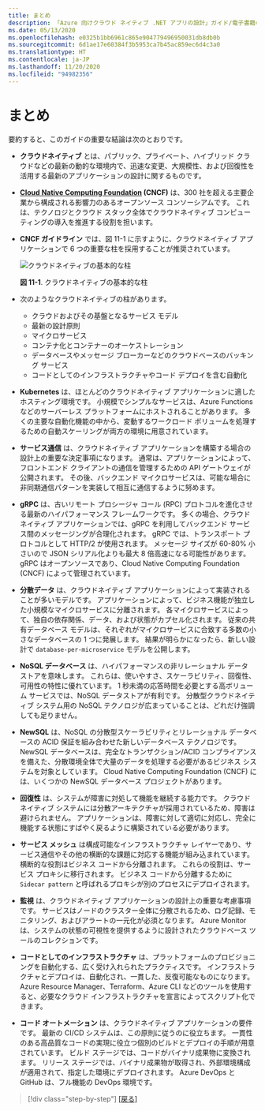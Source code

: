 ```yaml
---
title: まとめ
description: 「Azure 向けクラウド ネイティブ .NET アプリの設計」ガイド/電子書籍の主要な結論の概要です。
ms.date: 05/13/2020
ms.openlocfilehash: e0325b1bb6961c865e904779496950031db8db0b
ms.sourcegitcommit: 6d1ae17e60384f3b5953ca7b45ac859ec6d4c3a0
ms.translationtype: HT
ms.contentlocale: ja-JP
ms.lasthandoff: 11/20/2020
ms.locfileid: "94982356"
---
```

# <a name="summary"></a>まとめ

要約すると、このガイドの重要な結論は次のとおりです。

- **クラウドネイティブ** とは、パブリック、プライベート、ハイブリッド クラウドなどの最新の動的な環境内で、迅速な変更、大規模性、および回復性を活用する最新のアプリケーションの設計に関するものです。

- **[Cloud Native Computing Foundation](https://www.cncf.io/) (CNCF)** は、300 社を超える主要企業から構成される影響力のあるオープンソース コンソーシアムです。 これは、テクノロジとクラウド スタック全体でクラウドネイティブ コンピューティングの導入を推進する役割を担います。

- **CNCF ガイドライン** では、図 11-1 に示すように、クラウドネイティブ アプリケーションで 6 つの重要な柱を採用することが推奨されています。

  ![クラウドネイティブの基本的な柱](./media/cloud-native-foundational-pillars.png)

  **図 11-1**. クラウドネイティブの基本的な柱

- 次のようなクラウドネイティブの柱があります。
  - クラウドおよびその基盤となるサービス モデル
  - 最新の設計原則
  - マイクロサービス
  - コンテナ化とコンテナーのオーケストレーション
  - データベースやメッセージ ブローカーなどのクラウドベースのバッキング サービス
  - コードとしてのインフラストラクチャやコード デプロイを含む自動化

- **Kubernetes** は、ほとんどのクラウドネイティブ アプリケーションに適したホスティング環境です。 小規模でシンプルなサービスは、Azure Functions などのサーバーレス プラットフォームにホストされることがあります。 多くの主要な自動化機能の中から、変動するワークロード ボリュームを処理するための自動スケーリングが両方の環境に用意されています。

- **サービス通信** は、クラウドネイティブ アプリケーションを構築する場合の設計上の重要な決定事項になります。 通常は、アプリケーションによって、フロントエンド クライアントの通信を管理するための API ゲートウェイが公開されます。 その後、バックエンド マイクロサービスは、可能な場合に非同期通信パターンを実装して相互に通信するように努めます。

- **gRPC** は、古いリモート プロシージャ コール (RPC) プロトコルを進化させる最新のハイパフォーマンス フレームワークです。 多くの場合、クラウドネイティブ アプリケーションでは、gRPC を利用してバックエンド サービス間のメッセージングが合理化されます。 gRPC では、トランスポート プロトコルとして HTTP/2 が使用されます。 メッセージ サイズが 60-80% 小さいので JSON シリアル化よりも最大 8 倍高速になる可能性があります。 gRPC はオープンソースであり、Cloud Native Computing Foundation (CNCF) によって管理されています。

- **分散データ** は、クラウドネイティブ アプリケーションによって実装されることが多いモデルです。 アプリケーションによって、ビジネス機能が独立した小規模なマイクロサービスに分離されます。 各マイクロサービスによって、独自の依存関係、データ、および状態がカプセル化されます。 従来の共有データベース モデルは、それぞれがマイクロサービスに合致する多数の小さなデータベースの 1 つに発展します。 結果が明らかになったら、新しい設計で `database-per-microservice` モデルを公開します。

- **NoSQL データベース** は、ハイパフォーマンスの非リレーショナル データ ストアを意味します。 これらは、使いやすさ、スケーラビリティ、回復性、可用性の特性に優れています。 1 秒未満の応答時間を必要とする高ボリューム サービスでは、NoSQL データストアが有利です。 分散型クラウドネイティブ システム用の NoSQL テクノロジが広まっていることは、どれだけ強調しても足りません。

- **NewSQL** は、NoSQL の分散型スケーラビリティとリレーショナル データベースの ACID 保証を組み合わせた新しいデータベース テクノロジです。 NewSQL データベースは、完全なトランザクション/ACID コンプライアンスを備えた、分散環境全体で大量のデータを処理する必要があるビジネス システムを対象としています。 Cloud Native Computing Foundation (CNCF) には、いくつかの NewSQL データベース プロジェクトがあります。

- **回復性** は、システムが障害に対処して機能を継続する能力です。 クラウドネイティブ システムには分散アーキテクチャが採用されているため、障害は避けられません。 アプリケーションは、障害に対して適切に対応し、完全に機能する状態にすばやく戻るように構築されている必要があります。

- **サービス メッシュ** は構成可能なインフラストラクチャ レイヤーであり、サービス通信やその他の横断的な課題に対応する機能が組み込まれています。 横断的な役割はビジネス コードから分離されます。 これらの役割は、サービス プロキシに移行されます。 ビジネス コードから分離するために `Sidecar pattern` と呼ばれるプロキシが別のプロセスにデプロイされます。

- **監視** は、クラウドネイティブ アプリケーションの設計上の重要な考慮事項です。 サービスはノードのクラスター全体に分散されるため、ログ記録、モニタリング、およびアラートの一元化が必須となります。 Azure Monitor は、システムの状態の可視性を提供するように設計されたクラウドベース ツールのコレクションです。

- **コードとしてのインフラストラクチャ** は、プラットフォームのプロビジョニングを自動化する、広く受け入れられたプラクティスです。 インフラストラクチャとデプロイは、自動化され、一貫した、反復可能なものになります。 Azure Resource Manager、Terraform、Azure CLI などのツールを使用すると、必要なクラウド インフラストラクチャを宣言によってスクリプト化できます。

- **コード オートメーション** は、クラウドネイティブ アプリケーションの要件です。 最新の CI/CD システムは、この原則に従うのに役立ちます。 一貫性のある高品質なコードの実現に役立つ個別のビルドとデプロイの手順が用意されています。 ビルド ステージでは、コードがバイナリ成果物に変換されます。 リリース ステージでは、バイナリ成果物が取得され、外部環境構成が適用されて、指定した環境にデプロイされます。 Azure DevOps と GitHub は、フル機能の DevOps 環境です。

>[!div class="step-by-step"]
>[[戻る]](application-bundles.md)
